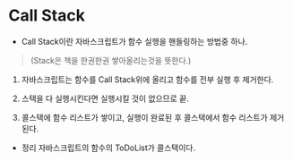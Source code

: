 # Call Stack

- Call Stack이란 자바스크립트가 함수 실행을 핸들링하는 방법중 하나.

> (Stack은 책을 한권한권 쌓아올리는것을 뜻한다.)

1. 자바스크립트는 함수를 Call Stack위에 올리고 함수를 전부 실행 후 제거한다.

2. 스택을 다 실행시킨다면 실행시킬 것이 없으므로 끝.

3. 콜스택에 함수 리스트가 쌓이고, 실행이 완료된 후 콜스택에서 함수 리스트가 제거된다.

- 정리 자바스크립트의 함수의 ToDoList가 콜스택이다.
